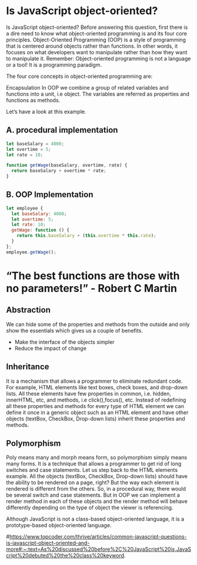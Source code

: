 # Is JavaScript object-oriented?

Is JavaScript object-oriented?
Before answering this question, first there is a dire need to know what object-oriented programming is and its four core principles.
Object-Oriented Programming (OOP) is a style of programming that is centered around objects rather than functions. In other words, it focuses on what developers want to manipulate rather than how they want to manipulate it.
Remember: Object-oriented programming is not a language or a tool! It is a programming paradigm.

The four core concepts in object-oriented programming are:

Encapsulation
In OOP we combine a group of related variables and functions into a unit, i.e object. The variables are referred as properties and functions as methods.

Let’s have a look at this example.

## A. procedural implementation

```js
let baseSalary = 4000;
let overtime = 5;
let rate = 10;

function getWage(baseSalary, overtime, rate) {
  return baseSalary + overtime * rate;
}
```

## B. OOP Implementation

```js
let employee {
  let baseSalary: 4000;
  let overtime: 5;
  let rate: 10;
  getWage: function () {
    return this.baseSalary + (this.overtime * this.rate);
  }
};
employee.getWage();

```

# “The best functions are those with no parameters!” - Robert C Martin

## Abstraction

We can hide some of the properties and methods from the outside and only show the essentials which gives us a couple of benefits.

- Make the interface of the objects simpler
- Reduce the impact of change

## Inheritance

It is a mechanism that allows a programmer to eliminate redundant code. For example, HTML elements like text boxes, check boxes, and drop-down lists. All these elements have few properties in common, i.e. hidden, innerHTML, etc, and methods, i.e click(),focus(), etc. Instead of redefining all these properties and methods for every type of HTML element we can define it once in a generic object such as an HTML element and have other objects (textBox, CheckBox, Drop-down lists) inherit these properties and methods.

## Polymorphism

Poly means many and morph means form, so polymorphism simply means many forms. It is a technique that allows a programmer to get rid of long switches and case statements.
Let us step back to the HTML elements example. All the objects (textBox, CheckBox, Drop-down lists) should have the ability to be rendered on a page, right? But the way each element is rendered is different from the others. So, in a procedural way, there would be several switch and case statements. But in OOP we can implement a render method in each of these objects and the render method will behave differently depending on the type of object the viewer is referencing.

Although JavaScript is not a class-based object-oriented language, it is a prototype-based object-oriented language.

#https://www.topcoder.com/thrive/articles/common-javascript-questions-is-javascript-object-oriented-and-more#:~:text=As%20discussed%20before%2C%20JavaScript%20is,JavaScript%20debuted%20the%20class%20keyword.
